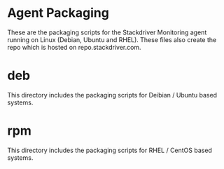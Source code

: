 Agent Packaging
=========

These are the packaging scripts for the Stackdriver Monitoring agent running on
Linux (Debian, Ubuntu and RHEL). These files also create the repo which is 
hosted on repo.stackdriver.com.

# deb
This directory includes the packaging scripts for Deibian / Ubuntu based
systems.

# rpm
This directory includes the packaging scripts for RHEL / CentOS based systems.
